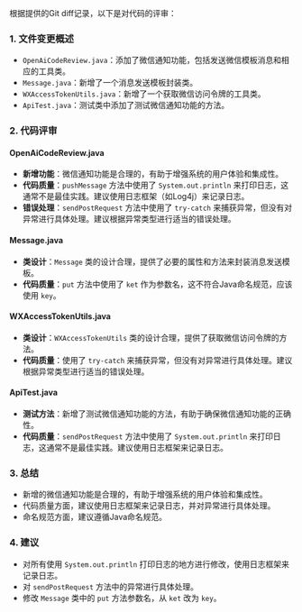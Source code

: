 根据提供的Git diff记录，以下是对代码的评审：

### 1. 文件变更概述
- `OpenAiCodeReview.java`：添加了微信通知功能，包括发送微信模板消息和相应的工具类。
- `Message.java`：新增了一个消息发送模板封装类。
- `WXAccessTokenUtils.java`：新增了一个获取微信访问令牌的工具类。
- `ApiTest.java`：测试类中添加了测试微信通知功能的方法。

### 2. 代码评审

#### OpenAiCodeReview.java
- **新增功能**：微信通知功能是合理的，有助于增强系统的用户体验和集成性。
- **代码质量**：`pushMessage` 方法中使用了 `System.out.println` 来打印日志，这通常不是最佳实践。建议使用日志框架（如Log4j）来记录日志。
- **错误处理**：`sendPostRequest` 方法中使用了 `try-catch` 来捕获异常，但没有对异常进行具体处理。建议根据异常类型进行适当的错误处理。

#### Message.java
- **类设计**：`Message` 类的设计合理，提供了必要的属性和方法来封装消息发送模板。
- **代码质量**：`put` 方法中使用了 `ket` 作为参数名，这不符合Java命名规范，应该使用 `key`。

#### WXAccessTokenUtils.java
- **类设计**：`WXAccessTokenUtils` 类的设计合理，提供了获取微信访问令牌的方法。
- **代码质量**：使用了 `try-catch` 来捕获异常，但没有对异常进行具体处理。建议根据异常类型进行适当的错误处理。

#### ApiTest.java
- **测试方法**：新增了测试微信通知功能的方法，有助于确保微信通知功能的正确性。
- **代码质量**：`sendPostRequest` 方法中使用了 `System.out.println` 来打印日志，这通常不是最佳实践。建议使用日志框架来记录日志。

### 3. 总结
- 新增的微信通知功能是合理的，有助于增强系统的用户体验和集成性。
- 代码质量方面，建议使用日志框架来记录日志，并对异常进行具体处理。
- 命名规范方面，建议遵循Java命名规范。

### 4. 建议
- 对所有使用 `System.out.println` 打印日志的地方进行修改，使用日志框架来记录日志。
- 对 `sendPostRequest` 方法中的异常进行具体处理。
- 修改 `Message` 类中的 `put` 方法参数名，从 `ket` 改为 `key`。